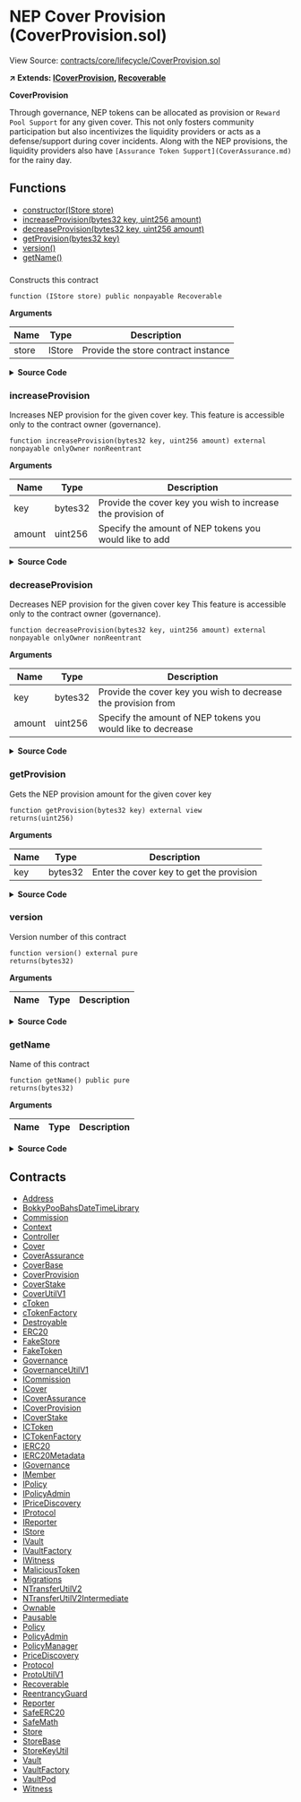 # NEP Cover Provision (CoverProvision.sol)

View Source: [contracts/core/lifecycle/CoverProvision.sol](../contracts/core/lifecycle/CoverProvision.sol)

**↗ Extends: [ICoverProvision](ICoverProvision.md), [Recoverable](Recoverable.md)**

**CoverProvision**

Through governance, NEP tokens can be allocated as provision or `Reward Pool Support`
 for any given cover. This not only fosters community participation but also incentivizes
 the liquidity providers or acts as a defense/support during cover incidents.
 Along with the NEP provisions, the liquidity providers also have `[Assurance Token Support](CoverAssurance.md)`
 for the rainy day.

## Functions

- [constructor(IStore store)](#)
- [increaseProvision(bytes32 key, uint256 amount)](#increaseprovision)
- [decreaseProvision(bytes32 key, uint256 amount)](#decreaseprovision)
- [getProvision(bytes32 key)](#getprovision)
- [version()](#version)
- [getName()](#getname)

### 

Constructs this contract

```solidity
function (IStore store) public nonpayable Recoverable 
```

**Arguments**

| Name        | Type           | Description  |
| ------------- |------------- | -----|
| store | IStore | Provide the store contract instance | 

<details>
	<summary><strong>Source Code</strong></summary>

```javascript
constructor(IStore store) Recoverable(store) {
    this;
  }
```
</details>

### increaseProvision

Increases NEP provision for the given cover key.
 This feature is accessible only to the contract owner (governance).

```solidity
function increaseProvision(bytes32 key, uint256 amount) external nonpayable onlyOwner nonReentrant 
```

**Arguments**

| Name        | Type           | Description  |
| ------------- |------------- | -----|
| key | bytes32 | Provide the cover key you wish to increase the provision of | 
| amount | uint256 | Specify the amount of NEP tokens you would like to add | 

<details>
	<summary><strong>Source Code</strong></summary>

```javascript
function increaseProvision(bytes32 key, uint256 amount) external override onlyOwner nonReentrant {
    _mustBeUnpaused();
    s.mustBeValidCover(key); // Ensures the key is valid cover

    uint256 privision = s.getUintByKeys(ProtoUtilV1.NS_COVER_PROVISION, key);

    s.addUintByKeys(ProtoUtilV1.NS_COVER_PROVISION, key, amount);

    s.nepToken().ensureTransferFrom(super._msgSender(), address(this), amount);

    emit ProvisionIncreased(key, privision, privision + amount);
  }
```
</details>

### decreaseProvision

Decreases NEP provision for the given cover key
 This feature is accessible only to the contract owner (governance).

```solidity
function decreaseProvision(bytes32 key, uint256 amount) external nonpayable onlyOwner nonReentrant 
```

**Arguments**

| Name        | Type           | Description  |
| ------------- |------------- | -----|
| key | bytes32 | Provide the cover key you wish to decrease the provision from | 
| amount | uint256 | Specify the amount of NEP tokens you would like to decrease | 

<details>
	<summary><strong>Source Code</strong></summary>

```javascript
function decreaseProvision(bytes32 key, uint256 amount) external override onlyOwner nonReentrant {
    _mustBeUnpaused();
    s.mustBeValidCover(key); // Ensures the key is valid cover

    uint256 privision = s.getUintByKeys(ProtoUtilV1.NS_COVER_PROVISION, key);

    require(privision >= amount, "Exceeds Balance"); // Exceeds balance
    s.subtractUintByKeys(ProtoUtilV1.NS_COVER_PROVISION, key, amount);

    s.nepToken().ensureTransfer(super.owner(), amount);

    emit ProvisionDecreased(key, privision, privision - amount);
  }
```
</details>

### getProvision

Gets the NEP provision amount for the given cover key

```solidity
function getProvision(bytes32 key) external view
returns(uint256)
```

**Arguments**

| Name        | Type           | Description  |
| ------------- |------------- | -----|
| key | bytes32 | Enter the cover key to get the provision | 

<details>
	<summary><strong>Source Code</strong></summary>

```javascript
function getProvision(bytes32 key) external view override returns (uint256) {
    return s.getUintByKeys(ProtoUtilV1.NS_COVER_PROVISION, key);
  }
```
</details>

### version

Version number of this contract

```solidity
function version() external pure
returns(bytes32)
```

**Arguments**

| Name        | Type           | Description  |
| ------------- |------------- | -----|

<details>
	<summary><strong>Source Code</strong></summary>

```javascript
function version() external pure override returns (bytes32) {
    return "v0.1";
  }
```
</details>

### getName

Name of this contract

```solidity
function getName() public pure
returns(bytes32)
```

**Arguments**

| Name        | Type           | Description  |
| ------------- |------------- | -----|

<details>
	<summary><strong>Source Code</strong></summary>

```javascript
function getName() public pure override returns (bytes32) {
    return ProtoUtilV1.CNAME_COVER_PROVISION;
  }
```
</details>

## Contracts

* [Address](Address.md)
* [BokkyPooBahsDateTimeLibrary](BokkyPooBahsDateTimeLibrary.md)
* [Commission](Commission.md)
* [Context](Context.md)
* [Controller](Controller.md)
* [Cover](Cover.md)
* [CoverAssurance](CoverAssurance.md)
* [CoverBase](CoverBase.md)
* [CoverProvision](CoverProvision.md)
* [CoverStake](CoverStake.md)
* [CoverUtilV1](CoverUtilV1.md)
* [cToken](cToken.md)
* [cTokenFactory](cTokenFactory.md)
* [Destroyable](Destroyable.md)
* [ERC20](ERC20.md)
* [FakeStore](FakeStore.md)
* [FakeToken](FakeToken.md)
* [Governance](Governance.md)
* [GovernanceUtilV1](GovernanceUtilV1.md)
* [ICommission](ICommission.md)
* [ICover](ICover.md)
* [ICoverAssurance](ICoverAssurance.md)
* [ICoverProvision](ICoverProvision.md)
* [ICoverStake](ICoverStake.md)
* [ICToken](ICToken.md)
* [ICTokenFactory](ICTokenFactory.md)
* [IERC20](IERC20.md)
* [IERC20Metadata](IERC20Metadata.md)
* [IGovernance](IGovernance.md)
* [IMember](IMember.md)
* [IPolicy](IPolicy.md)
* [IPolicyAdmin](IPolicyAdmin.md)
* [IPriceDiscovery](IPriceDiscovery.md)
* [IProtocol](IProtocol.md)
* [IReporter](IReporter.md)
* [IStore](IStore.md)
* [IVault](IVault.md)
* [IVaultFactory](IVaultFactory.md)
* [IWitness](IWitness.md)
* [MaliciousToken](MaliciousToken.md)
* [Migrations](Migrations.md)
* [NTransferUtilV2](NTransferUtilV2.md)
* [NTransferUtilV2Intermediate](NTransferUtilV2Intermediate.md)
* [Ownable](Ownable.md)
* [Pausable](Pausable.md)
* [Policy](Policy.md)
* [PolicyAdmin](PolicyAdmin.md)
* [PolicyManager](PolicyManager.md)
* [PriceDiscovery](PriceDiscovery.md)
* [Protocol](Protocol.md)
* [ProtoUtilV1](ProtoUtilV1.md)
* [Recoverable](Recoverable.md)
* [ReentrancyGuard](ReentrancyGuard.md)
* [Reporter](Reporter.md)
* [SafeERC20](SafeERC20.md)
* [SafeMath](SafeMath.md)
* [Store](Store.md)
* [StoreBase](StoreBase.md)
* [StoreKeyUtil](StoreKeyUtil.md)
* [Vault](Vault.md)
* [VaultFactory](VaultFactory.md)
* [VaultPod](VaultPod.md)
* [Witness](Witness.md)
